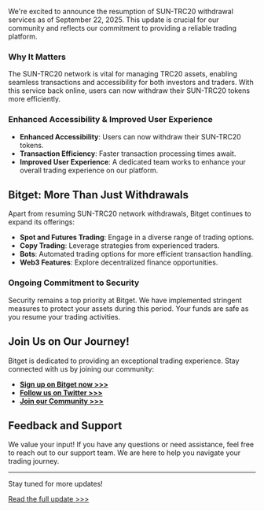 We're excited to announce the resumption of SUN-TRC20 withdrawal services as of September 22, 2025. This update is crucial for our community and reflects our commitment to providing a reliable trading platform.

### Why It Matters

The SUN-TRC20 network is vital for managing TRC20 assets, enabling seamless transactions and accessibility for both investors and traders. With this service back online, users can now withdraw their SUN-TRC20 tokens more efficiently.

### Enhanced Accessibility & Improved User Experience

- **Enhanced Accessibility**: Users can now withdraw their SUN-TRC20 tokens.
- **Transaction Efficiency**: Faster transaction processing times await.
- **Improved User Experience**: A dedicated team works to enhance your overall trading experience on our platform.

## Bitget: More Than Just Withdrawals

Apart from resuming SUN-TRC20 network withdrawals, Bitget continues to expand its offerings:

- **Spot and Futures Trading**: Engage in a diverse range of trading options.
- **Copy Trading**: Leverage strategies from experienced traders.
- **Bots**: Automated trading options for more efficient transaction handling.
- **Web3 Features**: Explore decentralized finance opportunities.

### Ongoing Commitment to Security

Security remains a top priority at Bitget. We have implemented stringent measures to protect your assets during this period. Your funds are safe as you resume your trading activities.

## Join Us on Our Journey!

Bitget is dedicated to providing an exceptional trading experience. Stay connected with us by joining our community:

- **[Sign up on Bitget now >>>](https://www.bitget.com/en/register)**
- **[Follow us on Twitter >>>](https://twitter.com/bitgetglobal)**
- **[Join our Community >>>](https://t.me/BitgetENOfficial)**

## Feedback and Support

We value your input! If you have any questions or need assistance, feel free to reach out to our support team. We are here to help you navigate your trading journey.

---

Stay tuned for more updates!

[Read the full update >>>](https://chain-base.xyz/resumption-of-sun-trc20-network-withdrawal-services-bitget-update)